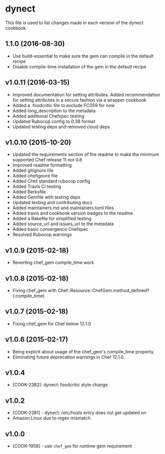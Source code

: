 # dynect

This file is used to list changes made in each version of the dynect cookbook.

## 1.1.0 (2016-08-30)

- Use build-essential to make sure the gem can compile in the default recipe
- Disable compile-time installation of the gem in the default recipe

## v1.0.11 (2016-03-15)

- Improved documentation for setting attributes. Added recommendation for setting attributes in a secure fashion via a wrapper cookbook
- Added a .foodcritic file to exclude FC059 for now
- Added long_description to the metadata
- Added additional Chefspec testing
- Updated Rubocop config to 0.38 format
- Updated testing deps and removed cloud deps

## v1.0.10 (2015-10-20)

- Updated the requirements section of the readme to make the minimum supported Chef release 11 not 0.8
- Improved readme formatting
- Added gitignore file
- Added chefignore file
- Added Chef standard rubocop config
- Added Travis CI testing
- Added Berksfile
- Added Gemfile with testing deps
- Updated testing and contributing docs
- Added maintainers.md and maintainers.toml files
- Added travis and cookbook version badges to the readme
- Added a Rakefile for simplified testing
- Added source_url and issues_url to the metadata
- Added basic convergence Chefspec
- Resolved Rubocop warnings

## v1.0.9 (2015-02-18)

- Reverting chef_gem compile_time work

## v1.0.8 (2015-02-18)

- Fixing chef_gem with Chef::Resource::ChefGem.method_defined?(:compile_time)

## v1.0.7 (2015-02-18)

- Fixing chef_gem for Chef below 12.1.0

## v1.0.6 (2015-02-17)

- Being explicit about usage of the chef_gem's compile_time property.
- Eliminating future deprecation warnings in Chef 12.1.0.

## v1.0.4

- [COOK-2382]: dynect: foodcritic style change

## v1.0.2

- [COOK-2381] - dynect: /etc/hosts entry does not get updated on
- Amazon Linux due to regex mismatch

## v1.0.0

- [COOK-1958] - use `chef_gem` for runtime gem requirement
